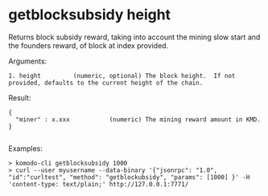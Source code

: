 # getblocksubsidy height

Returns block subsidy reward, taking into account the mining slow start and the founders reward, of block at index provided.


Arguments:
```
1. height         (numeric, optional) The block height.  If not provided, defaults to the current height of the chain.

```
Result:
```
{
  "miner" : x.xxx           (numeric) The mining reward amount in KMD.
}


```
Examples:
```
> komodo-cli getblocksubsidy 1000
> curl --user myusername --data-binary '{"jsonrpc": "1.0", "id":"curltest", "method": "getblockubsidy", "params": [1000] }' -H 'content-type: text/plain;' http://127.0.0.1:7771/
```

